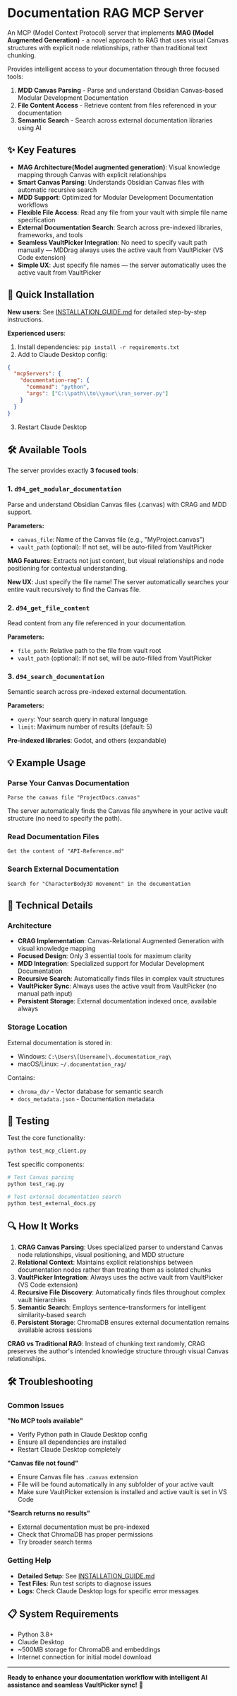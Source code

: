 # Documentation RAG MCP Server

An MCP (Model Context Protocol) server that implements **MAG (Model Augmented Generation)** - a novel approach to RAG that uses visual Canvas structures with explicit node relationships, rather than traditional text chunking.

Provides intelligent access to your documentation through three focused tools:

1. **MDD Canvas Parsing** - Parse and understand Obsidian Canvas-based Modular Development Documentation
2. **File Content Access** - Retrieve content from files referenced in your documentation  
3. **Semantic Search** - Search across external documentation libraries using AI

## ✨ Key Features

- **MAG Architecture(Model augmented generation)**: Visual knowledge mapping through Canvas with explicit relationships
- **Smart Canvas Parsing**: Understands Obsidian Canvas files with automatic recursive search
- **MDD Support**: Optimized for Modular Development Documentation workflows
- **Flexible File Access**: Read any file from your vault with simple file name specification
- **External Documentation Search**: Search across pre-indexed libraries, frameworks, and tools
- **Seamless VaultPicker Integration**: No need to specify vault path manually — MDDrag always uses the active vault from VaultPicker (VS Code extension)
- **Simple UX**: Just specify file names — the server automatically uses the active vault from VaultPicker

## 🚀 Quick Installation

**New users**: See [INSTALLATION_GUIDE.md](INSTALLATION_GUIDE.md) for detailed step-by-step instructions.

**Experienced users**: 
1. Install dependencies: `pip install -r requirements.txt`
2. Add to Claude Desktop config:
```json
{
  "mcpServers": {
    "documentation-rag": {
      "command": "python",
      "args": ["C:\\path\\to\\your\\run_server.py"]
    }
  }
}
```
3. Restart Claude Desktop

## 🛠️ Available Tools

The server provides exactly **3 focused tools**:

### 1. `d94_get_modular_documentation`
Parse and understand Obsidian Canvas files (.canvas) with CRAG and MDD support.

**Parameters:**
- `canvas_file`: Name of the Canvas file (e.g., "MyProject.canvas")
- `vault_path` (optional): If not set, will be auto-filled from VaultPicker

**MAG Features**: Extracts not just content, but visual relationships and node positioning for contextual understanding.

**New UX**: Just specify the file name! The server automatically searches your entire vault recursively to find the Canvas file.

### 2. `d94_get_file_content`  
Read content from any file referenced in your documentation.

**Parameters:**
- `file_path`: Relative path to the file from vault root
- `vault_path` (optional): If not set, will be auto-filled from VaultPicker

### 3. `d94_search_documentation`
Semantic search across pre-indexed external documentation.

**Parameters:**
- `query`: Your search query in natural language
- `limit`: Maximum number of results (default: 5)

**Pre-indexed libraries**: Godot, and others (expandable)

## 💡 Example Usage

### Parse Your Canvas Documentation
```
Parse the canvas file "ProjectDocs.canvas"
```
The server automatically finds the Canvas file anywhere in your active vault structure (no need to specify the path).

### Read Documentation Files  
```
Get the content of "API-Reference.md"
```

### Search External Documentation
```
Search for "CharacterBody3D movement" in the documentation
```

## 🔧 Technical Details

### Architecture
- **CRAG Implementation**: Canvas-Relational Augmented Generation with visual knowledge mapping
- **Focused Design**: Only 3 essential tools for maximum clarity
- **MDD Integration**: Specialized support for Modular Development Documentation
- **Recursive Search**: Automatically finds files in complex vault structures
- **VaultPicker Sync**: Always uses the active vault from VaultPicker (no manual path input)
- **Persistent Storage**: External documentation indexed once, available always

### Storage Location
External documentation is stored in:
- Windows: `C:\Users\[Username]\.documentation_rag\`
- macOS/Linux: `~/.documentation_rag/`

Contains:
- `chroma_db/` - Vector database for semantic search
- `docs_metadata.json` - Documentation metadata

## 🧪 Testing

Test the core functionality:
```bash
python test_mcp_client.py
```

Test specific components:
```bash
# Test Canvas parsing
python test_rag.py

# Test external documentation search  
python test_external_docs.py
```

## 🔍 How It Works

1. **CRAG Canvas Parsing**: Uses specialized parser to understand Canvas node relationships, visual positioning, and MDD structure
2. **Relational Context**: Maintains explicit relationships between documentation nodes rather than treating them as isolated chunks
3. **VaultPicker Integration**: Always uses the active vault from VaultPicker (VS Code extension)
4. **Recursive File Discovery**: Automatically finds files throughout complex vault hierarchies  
5. **Semantic Search**: Employs sentence-transformers for intelligent similarity-based search
6. **Persistent Storage**: ChromaDB ensures external documentation remains available across sessions

**CRAG vs Traditional RAG**: Instead of chunking text randomly, CRAG preserves the author's intended knowledge structure through visual Canvas relationships.

## 🛠️ Troubleshooting

### Common Issues

**"No MCP tools available"**
- Verify Python path in Claude Desktop config
- Ensure all dependencies are installed
- Restart Claude Desktop completely

**"Canvas file not found"**  
- Ensure Canvas file has `.canvas` extension
- File will be found automatically in any subfolder of your active vault
- Make sure VaultPicker extension is installed and active vault is set in VS Code

**"Search returns no results"**
- External documentation must be pre-indexed
- Check that ChromaDB has proper permissions
- Try broader search terms

### Getting Help

- **Detailed Setup**: See [INSTALLATION_GUIDE.md](INSTALLATION_GUIDE.md)
- **Test Files**: Run test scripts to diagnose issues
- **Logs**: Check Claude Desktop logs for specific error messages

## 📋 System Requirements

- Python 3.8+
- Claude Desktop
- ~500MB storage for ChromaDB and embeddings
- Internet connection for initial model download

---

**Ready to enhance your documentation workflow with intelligent AI assistance and seamless VaultPicker sync!** 🚀
